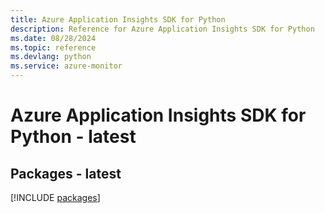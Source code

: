```yaml
---
title: Azure Application Insights SDK for Python
description: Reference for Azure Application Insights SDK for Python
ms.date: 08/28/2024
ms.topic: reference
ms.devlang: python
ms.service: azure-monitor
---
```

# Azure Application Insights SDK for Python - latest
## Packages - latest
[!INCLUDE [packages](application-insights-index.md)]